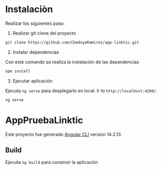 # Instalaciòn

Realizar los siguientes paso: 

1) Realizar git clone del proyecto 
```bash
git clone https://github.com/CbedoyaRamirez/app-linktic.git
```
2) Instalar dependencias 

Con este comando se realiza la instalación de las dependencias
```bash
npm install
```

3) Ejecutar aplicación

Ejecuta `ng serve` para desplegarlo en local. Ir to `http://localhost:4200/`. 

```bash
ng serve
```

# AppPruebaLinktic

Este proyecto fue generado [Angular CLI](https://github.com/angular/angular-cli) version 14.2.13.

## Build

Ejecuta `ng build` para construir la aplicación

